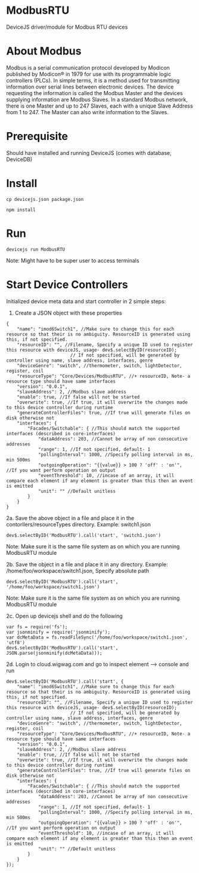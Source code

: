 # ModbusRTU
DeviceJS driver/module for Modbus RTU devices

# About Modbus
Modbus is a serial communication protocol developed by Modicon published by Modicon® in 1979 for use with its programmable logic controllers (PLCs). In simple terms, it is a method used for transmitting information over serial lines between electronic devices. The device requesting the information is called the Modbus Master and the devices supplying information are Modbus Slaves. In a standard Modbus network, there is one Master and up to 247 Slaves, each with a unique Slave Address from 1 to 247. The Master can also write information to the Slaves.

# Prerequisite
Should have installed and running DeviceJS (comes with database, DeviceDB)

# Install
```
cp devicejs.json package.json
```
```
npm install
```

# Run
```
devicejs run ModbusRTU
```
Note: Might have to be super user to access terminals

# Start Device Controllers
Initialized device meta data and start controller in 2 simple steps:

1. Create a JSON object with these properties
```
{
	"name": "imod6Switch1", //Make sure to change this for each resource so that their is no ambiguity. ResourceID is generated using this, if not specified.
	"resourceID": "", //Filename, Specify a unique ID used to register this resource with deviceJS, usage- dev$.selectByID(resourceID);
						// If not specified, will be generated by controller using name, slave address, interfaces, genre
	"deviceGenre": "switch", //thermometer, switch, lightDetector, register, coil
	"resourceType": "Core/Devices/ModbusRTU", //+ resourceID, Note- a resource type should have same interfaces
	"version": "0.0.1",
	"slaveAddress": 2, //Modbus slave address
	"enable": true, //If false will not be started
	"overwrite": true, //If true, it will overwrite the changes made to this device controller during runtime
	"generateControllerFiles": true, //If true will generate files on disk otherwise not
	"interfaces": {
		"Facades/Switchable": { //This should match the supported interfaces (described in core-interfaces)
			"dataAddress": 203, //Cannot be array of non consecutive addresses
			"range": 1, //If not specified, default- 1
			"pollingInterval": 1000, //Specify polling interval in ms, min 500ms
			"outgoingOperation": "{{value}} > 100 ? 'off' : 'on'", //If you want perform operation on output
			"eventThreshold": 10, //incase of an array, it will compare each element if any element is greater than this then an event is emitted
			"unit": "" //Default unitless
		}
	}
}
```

2a. Save the above object in a file and place it in the contorllers/resourceTypes directory. Example: switch1.json
```
dev$.selectByID('ModbusRTU').call('start', 'switch1.json')
```
Note: Make sure it is the same file system as on which you are running ModbusRTU module

2b. Save the object in a file and place it in any directory. Example: /home/foo/workspace/switch1.json, Specify absolute path
```
dev$.selectByID('ModbusRTU').call('start', '/home/foo/workspace/switch1.json')
```
Note: Make sure it is the same file system as on which you are running ModbusRTU module

2c. Open up devicejs shell and do the following
```
var fs = require('fs');
var jsonminify = require('jsonminify');
var dcMetaData = fs.readFileSync('/home/foo/workspace/switch1.json', 'utf8')
dev$.selectByID('ModbusRTU').call('start', JSON.parse(jsonminify(dcMetaData)));
```

2d. Login to cloud.wigwag.com and go to inspect element --> console and run
```
dev$.selectByID('ModbusRTU').call('start', {
	"name": "imod6Switch1", //Make sure to change this for each resource so that their is no ambiguity. ResourceID is generated using this, if not specified.
	"resourceID": "", //Filename, Specify a unique ID used to register this resource with deviceJS, usage- dev$.selectByID(resourceID);
						// If not specified, will be generated by controller using name, slave address, interfaces, genre
	"deviceGenre": "switch", //thermometer, switch, lightDetector, register, coil
	"resourceType": "Core/Devices/ModbusRTU", //+ resourceID, Note- a resource type should have same interfaces
	"version": "0.0.1",
	"slaveAddress": 2, //Modbus slave address
	"enable": true, //If false will not be started
	"overwrite": true, //If true, it will overwrite the changes made to this device controller during runtime
	"generateControllerFiles": true, //If true will generate files on disk otherwise not
	"interfaces": {
		"Facades/Switchable": { //This should match the supported interfaces (described in core-interfaces)
			"dataAddress": 203, //Cannot be array of non consecutive addresses
			"range": 1, //If not specified, default- 1
			"pollingInterval": 1000, //Specify polling interval in ms, min 500ms
			"outgoingOperation": "{{value}} > 100 ? 'off' : 'on'", //If you want perform operation on output
			"eventThreshold": 10, //incase of an array, it will compare each element if any element is greater than this then an event is emitted
			"unit": "" //Default unitless
		}
	}
});
```
